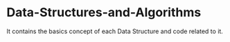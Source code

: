 # Data-Structures-and-Algorithms
It contains the basics concept of each Data Structure and code related to it.
